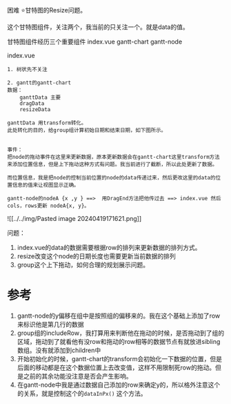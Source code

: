 
困难
⭐甘特图的Resize问题。


这个甘特图组件，关注两个，我当前的只关注一个。就是data的值。


甘特图组件经历三个重要组件
index.vue
gantt-chart
gantt-node

index.vue
~~~text
1. 树状先不关注

2. gantt的gantt-chart
数据：
	ganttData 主要
	dragData
	resizeData

ganttData 用transform转化。
此处转化的目的，给group组计算初始日期和结束日期，如下图所示。


事件：
把node的拖动事件在这里来更新数据，原本更新数据会在gantt-chart这里transform方法来添加位置信息，但是上下拖动这种方式有问题。我当前进行了截断，所以此处更新了数据。

而位置信息，我是把node的控制当前位置的node的data传递过来，然后更改这里的data的位置信息的值来让视图显示正确。

gantt-node的nodeA {x ,y } ==>  用DragEnd方法把他传过去 ==> index.vue 然后cols，rows更新 nodeA{x, y}。
~~~

![[../../img/Pasted image 20240419171621.png]]

问题：
1. index.vue的data的数据需要根据row的排列来更新数据的排列方式。
2. resize改变这个node的日期长度也需要更新当前数据的排列
3. group这个上下拖动，如何合理的规划展示问题。





# 参考
1. gantt-node的y偏移在组中是按照组的偏移来的。我在这个基础上添加了row来标识他是第几行的数据
2. group组的includeRow，我打算用来判断他在拖动的时候，是否拖动到了组的区域，拖动到了就看他有没row和拖动的row相等的数据节点有就放进sibling数组。没有就添加到children中
3. 开始初始化的时候，gantt-chart的transform会初始化一下数据的位置，但是后面的移动都是在这个数据位置上去改变值，这样不用限制死row的拖动。但是之前的其余功能没注意是否会产生影响。
4. 在gantt-node中我是通过数据自己添加的row来确定y的，所以格外注意这个的关系，就是控制这个的`dataInPx()` 这个方法。